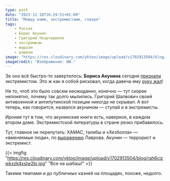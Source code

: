 ```yaml
---
type: post
date: "2023-12-18T16:29:51+01:00"
title: "Между нами, экстремистами, говоря"
tags:
    - Россия
    - Борис Акунин
    - Григорий Чхартишвили
    - экстремизм
    - маразм
    - рашизм
image: "https://res.cloudinary.com/yktoo/image/upload/v1702913504/blog/rah6cizwkxzk4xslw2bi.jpg"
imageCredit: "Изображение: ИИ."
---
```


Эк оно всё быстро-то завертелось: **Бориса Акунина** сегодня [признали](https://yktoo.me/3xenix) экстремистом. Это ж как я собой рисковал, когда давеча ему [руку жал](0875)!

<!--more-->

Не то, чтоб это было совсем неожиданно, конечно — тут скорее непонятно, почему так долго мылились. Григорий Шалвович своей антивоенной и антипутинской позиции никогда не скрывал. А вот теперь, как говорится, назвался акунином — ступай и в экстремисты.

Ирония тут в том, что акунинские книги есть, наверное, в каждом втором доме. Экстремистской литературы в стране резко прибавилось.

Тут, главное не перепутать: ХАМАС, талибы и «Хезболла» — «вменяемые люди», по [выражению](https://yktoo.me/LKB9Jo) Лаврова. Акунин — террорист и экстремист.

{{< imgfig "https://res.cloudinary.com/yktoo/image/upload/v1702913504/blog/rah6cizwkxzk4xslw2bi.jpg" "Все на шабаш!" >}}

Такими темпами и до публичных казней на площадях, похоже, недолго.
